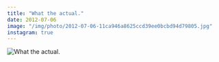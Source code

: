 ```yaml
---
title: "What the actual."
date: 2012-07-06
image: "/img/photo/2012-07-06-11ca946a8625ccd39ee0bcbd94d79805.jpg"
instagram: true
---
```


![What the actual.](/img/photo/2012-07-06-11ca946a8625ccd39ee0bcbd94d79805.jpg)
